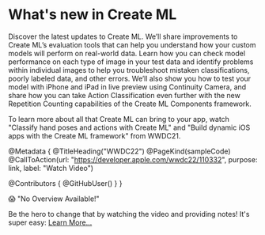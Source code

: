 # What's new in Create ML

Discover the latest updates to Create ML. We’ll share improvements to Create ML’s evaluation tools that can help you understand how your custom models will perform on real-world data. Learn how you can check model performance on each type of image in your test data and identify problems within individual images to help you troubleshoot mistaken classifications, poorly labeled data, and other errors. We’ll also show you how to test your model with iPhone and iPad in live preview using Continuity Camera, and share how you can take Action Classification even further with the new Repetition Counting capabilities of the Create ML Components framework.

To learn more about all that Create ML can bring to your app, watch "Classify hand poses and actions with Create ML" and "Build dynamic iOS apps with the Create ML framework" from WWDC21.

@Metadata {
   @TitleHeading("WWDC22")
   @PageKind(sampleCode)
   @CallToAction(url: "https://developer.apple.com/wwdc22/110332", purpose: link, label: "Watch Video")

   @Contributors {
      @GitHubUser(<replace this with your GitHub handle>)
   }
}

😱 "No Overview Available!"

Be the hero to change that by watching the video and providing notes! It's super easy:
 [Learn More…](https://wwdcnotes.github.io/WWDCNotes/documentation/wwdcnotes/contributing)
